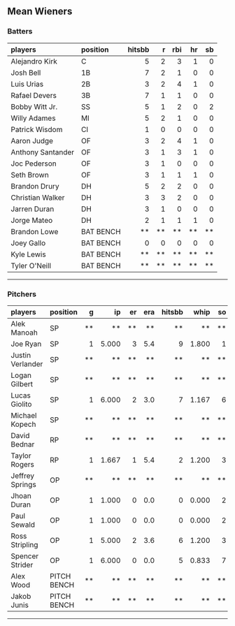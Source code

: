 ## Mean Wieners

### Batters

 
|players           |position  | hitsbb|  r| rbi| hr| sb| 
|:-----------------|:---------|------:|--:|---:|--:|--:| 
|Alejandro Kirk    |C         |      5|  2|   3|  1|  0| 
|Josh Bell         |1B        |      7|  2|   1|  0|  0| 
|Luis Urias        |2B        |      3|  2|   4|  1|  0| 
|Rafael Devers     |3B        |      7|  1|   1|  0|  0| 
|Bobby Witt Jr.    |SS        |      5|  1|   2|  0|  2| 
|Willy Adames      |MI        |      5|  2|   1|  0|  0| 
|Patrick Wisdom    |CI        |      1|  0|   0|  0|  0| 
|Aaron Judge       |OF        |      3|  2|   4|  1|  0| 
|Anthony Santander |OF        |      3|  1|   3|  1|  0| 
|Joc Pederson      |OF        |      3|  1|   0|  0|  0| 
|Seth Brown        |OF        |      3|  1|   1|  1|  0| 
|Brandon Drury     |DH        |      5|  2|   2|  0|  0| 
|Christian Walker  |DH        |      3|  3|   2|  0|  0| 
|Jarren Duran      |DH        |      3|  1|   0|  0|  0| 
|Jorge Mateo       |DH        |      2|  1|   1|  1|  0| 
|Brandon Lowe      |BAT BENCH |     **| **|  **| **| **| 
|Joey Gallo        |BAT BENCH |      0|  0|   0|  0|  0| 
|Kyle Lewis        |BAT BENCH |     **| **|  **| **| **| 
|Tyler O'Neill     |BAT BENCH |     **| **|  **| **| **| 


* * *

### Pitchers

 
|players          |position    |  g|    ip| er| era| hitsbb|  whip| so|  w| sv| 
|:----------------|:-----------|--:|-----:|--:|---:|------:|-----:|--:|--:|--:| 
|Alek Manoah      |SP          | **|    **| **|  **|     **|    **| **| **| **| 
|Joe Ryan         |SP          |  1| 5.000|  3| 5.4|      9| 1.800|  1|  1|  0| 
|Justin Verlander |SP          | **|    **| **|  **|     **|    **| **| **| **| 
|Logan Gilbert    |SP          | **|    **| **|  **|     **|    **| **| **| **| 
|Lucas Giolito    |SP          |  1| 6.000|  2| 3.0|      7| 1.167|  6|  0|  0| 
|Michael Kopech   |SP          | **|    **| **|  **|     **|    **| **| **| **| 
|David Bednar     |RP          | **|    **| **|  **|     **|    **| **| **| **| 
|Taylor Rogers    |RP          |  1| 1.667|  1| 5.4|      2| 1.200|  3|  0|  0| 
|Jeffrey Springs  |OP          | **|    **| **|  **|     **|    **| **| **| **| 
|Jhoan Duran      |OP          |  1| 1.000|  0| 0.0|      0| 0.000|  2|  0|  1| 
|Paul Sewald      |OP          |  1| 1.000|  0| 0.0|      0| 0.000|  2|  0|  1| 
|Ross Stripling   |OP          |  1| 5.000|  2| 3.6|      6| 1.200|  3|  0|  0| 
|Spencer Strider  |OP          |  1| 6.000|  0| 0.0|      5| 0.833|  7|  0|  0| 
|Alex Wood        |PITCH BENCH | **|    **| **|  **|     **|    **| **| **| **| 
|Jakob Junis      |PITCH BENCH | **|    **| **|  **|     **|    **| **| **| **| 


* * *


